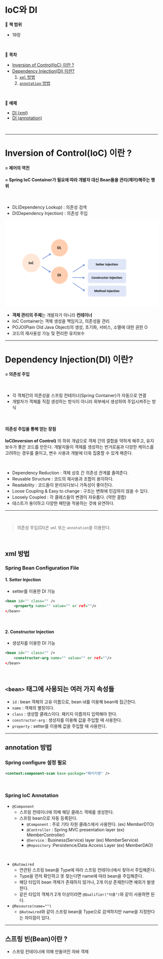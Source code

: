 # IoC와 DI

:milky_way: **책 범위**
- 19장

<br>

:milky_way: **목차**
- [Inversion of Control(IoC) 이란 ?](#inversion-of-controlioc-이란)
- [Dependency Injection(DI) 이란?](#dependency-injectiondi-이란)
    1. [`xml` 방법](#xml-방법)
    2. [`annotation` 방법](#annotation-방법)

<br>

:milky_way: **예제**
- [DI (xml)](./test/memberservice)
- [DI (annotation)](./test/annotation.memberservice)

<br>

---

# Inversion of Control(IoC) 이란 ?

#### = 제어의 역전

#### = Spring IoC Container가 필요에 따라 개발자 대신 Bean들을 관리(제어)해주는 행위

<br>

- DL(Dependency Lookup) : 의존성 검색
- DI(Dependency Injection) : 의존성 주입

![IoC](./image/IoC.png)


- **객체 관리의 주체**는 개발자가 아니라 **컨테이너**
- IoC Container는 객체 생성을 책임지고, 의존성을 관리
- POJO(Plain Old Java Object)의 생성, 초기화, 서비스, 소멸에 대한 권한 O
- 코드의 재사용성 가능 및 편리한 유지보수


---
# Dependency Injection(DI) 이란?

#### = 의존성 주입

<br>

- 각 객체간의 의존성을 스프링 컨테이너(Spring Container)가 자동으로 연결
- 개발자가 객체를 직접 생성하는 방식이 아니라 외부에서 생성하여 주입시켜주는 방식

<br>

#### 의존성 주입을 통해 얻는 장점
**IoC(Inversion of Control)** 의 하위 개념으로 객체 간의 결합을 약하게 해주고, 유지보수가 좋은 코드를 만든다.
개발자들이 객체를 생성하는 번거로움과 다양한 케이스를 고려하는 경우를 줄이고, 변수 사용과 개발에 더욱 집중할 수 있게 해준다.

<br>

- Dependency Reduction : 객체 상호 간 의존성 관계를 줄여준다.
- Reusable Structure : 코드의 재사용과 조합이 용이하다.
- Readability : 코드들이 분리되다보니 가독성이 좋아진다.
- Loose Coupling & Easy to change : 구조는 변화에 민감하지 않을 수 있다.
- Loosely Coupled : 각 클래스들의 변경이 자유롭다. (약한 결합)
- 테스트가 용이하고 다양한 패턴을 적용하는 것에 유연하다.

---

<br>


>
> 의존성 주입(DI)은 `xml` 또는 `annotation`을 이용한다.
>


<br>

## xml 방법

### Spring Bean Configuration File

#### 1. Setter Injection 
- setter를 이용한 DI 기능

```xml
<bean id="" class="" />
    <property name="" value="" or ref=""/>
</bean>
```

<br>

#### 2. Constructor Injection
- 생성자를 이용한 DI 기능

```xml
<bean id="" class="" />
    <constructor-arg name="" value="" or ref=""/>
</bean>
```

<br>

## `<bean>` 태그에 사용되는 여러 가지 속성들
- `id` : bean 객체의 고유 이름으로, bean id를 이용해 bean에 접근한다.
- `name` : 객체의 별칭이다.
- `class` : 생성할 클래스이다. 패키지 이름까지 입력해야 한다.
- `constructor-arg` : 생성자를 이용해 값을 주입할 때 사용한다.
- `property` : setter를 이용해 값을 주입할 때 사용한다.

---
## annotation 방법

### Spring configure 설정 필요
```xml
<context:component-scan base-package="패키지명" />
```
<br>

### Spring IoC Annotation
- `@Component` 
    - 스프링 컨테이너에 의해 해당 클래스 객체를 생성한다.
    - 스프링 bean으로 자동 등록된다. 
        - `@Component` : 주로 기타 자원 클래스에서 사용한다. (ex) MemberDTO)
        - `@Controller` : Spring MVC presentation layer (ex) MemberController)
        - `@Service` : Business(Service) layer (ex) MemberService)
        - `@Repository` :Persistence/Data Access Layer (ex) MemberDAO) 

<br>

- `@Autowired` 
    - 연관된 스프링 bean을 Type에 따라 스프링 컨테이너에서 찾아서 주입해준다.
    - Type을 먼저 확인하고 못 찾는다면 name에 따라 bean을 주입해준다.   
    - 해당 타입의 bean 객체가 존재하지 않거나, 2개 이상 존재한다면 예외가 발생한다.
    - 같은 타입의 객체가 2개 이상이라면 `@Qualifier("이름")`와 같이 사용하면 된다.
- `@Resource(name="")`  
    - `@Autowired`와 같이 스프링 bean을 Type으로 검색하지만 name을 지정한다는 차이점이 있다.

---
## 스프링 빈(Bean)이란 ?
- 스프링 컨테이너에 의해 만들어진 자바 객체